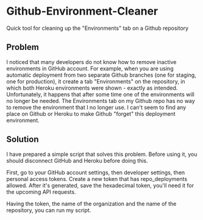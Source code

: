 # Github-Environment-Cleaner
Quick tool for cleaning up the "Environments" tab on a Github repository

## Problem
I noticed that many developers do not know how to remove inactive environments in GitHub account. For example, when you are using automatic deployment from two separate Github branches (one for staging, one for production), it create a tab "Environments" on the repository, in which both Heroku environments were shown - exactly as intended. Unfortunately, it happens that after some time one of the environments will no longer be needed. The Environments tab on my Github repo has no way to remove the environment that I no longer use. I can't seem to find any place on Github or Heroku to make Github "forget" this deployment environment.

## Solution
I have prepared a simple script that solves this problem. Before using it, you should disconnect GitHub and Heroku before doing this.

First, go to your GitHub account settings, then developer settings, then personal access tokens. Create a new token that has repo_deployments allowed. After it's generated, save the hexadecimal token, you'll need it for the upcoming API requests.

Having the token, the name of the organization and the name of the repository, you can run my script.
